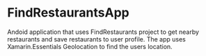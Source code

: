 # FindRestaurantsApp
Andoid application that uses FindRestaurants project to get nearby restaurants and save restaurants to user profile. The app uses Xamarin.Essentials Geolocation 
to find the users location.
